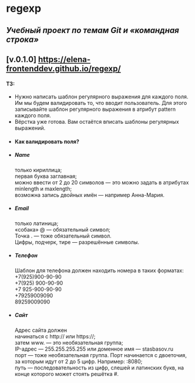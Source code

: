 # regexp

## *Учебный проект по темам Git и «командная строка»*
## [v.0.1.0] https://elena-frontenddev.github.io/regexp/

#### ТЗ:  
- Нужно написать шаблон регулярного выражения для каждого поля. Им мы будем валидировать то, что вводит пользователь. Для этого записывайте шаблон регулярного выражения в атрибут pattern каждого поля.
- Вёрстка уже готова. Вам остаётся вписать шаблоны регулярных выражений.
- #### Как валидировать поля?
- ##### Name
  только кириллица;  
  первая буква заглавная;  
  можно ввести от 2 до 20 символов — это можно задать в атрибутах minlength и maxlength;  
  возможна запись двойных имён — например Анна-Мария.  
- ##### Email  
  только латиница;  
«собака» @ — обязательный символ;  
Точка . — тоже обязательный символ.  
Цифры, подчерк, тире — разрешённые символы.  
- ##### Телефон
  Шаблон для телефона должен находить номера в таких форматах:  
+7(925)900-90-90  
+7(925) 900-90-90  
+7 925-900-90-90  
+79259009090  
89259009090  
- ##### Сайт  
  Адрес сайта должен  
начинаться с http:// или https://;  
затем www. — это необязательная группа;  
IP-адрес — 255.255.255.255 или доменное имя — stasbasov.ru  
порт — тоже необязательная группа. Порт начинается с двоеточия, за которым идут от 2 до 5 цифр. Например: :8080;  
путь — последовательность из цифр, слешей и латинских букв, на конце которого может стоять решётка #.  
